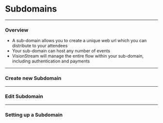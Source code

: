 # Subdomains

---

### Overview

* A sub-domain allows you to create a unique web url which you can distribute to your attendees
* Your sub-domain can host any number of events
* VisionStream will manage the entire flow within your sub-domain, including authentication and payments

---

### Create new Subdomain

---

### Edit Subdomain

---

### Setting up a Subdomain
